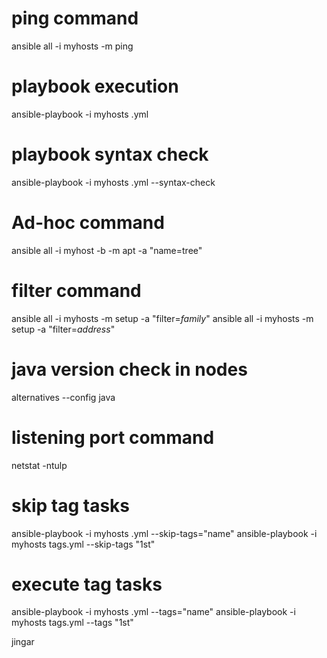 # ping command
  ansible all -i myhosts -m ping
# playbook execution
  ansible-playbook -i myhosts .yml
# playbook syntax check
  ansible-playbook -i myhosts .yml --syntax-check
# Ad-hoc command
  ansible all -i myhost -b -m apt -a "name=tree"
# filter command
  ansible all -i myhosts -m setup -a "filter=*family*"
  ansible all -i myhosts -m setup -a 
   "filter=*address*"
# java version check in nodes
  alternatives --config java
# listening port command
  netstat -ntulp
# skip tag tasks
  ansible-playbook -i myhosts .yml --skip-tags="name"
  ansible-playbook -i myhosts tags.yml --skip-tags "1st"
# execute tag tasks
  ansible-playbook -i myhosts .yml --tags="name"
  ansible-playbook -i myhosts tags.yml --tags "1st"

  jingar
